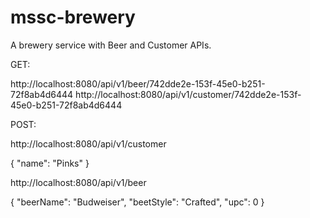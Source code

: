 # mssc-brewery

A brewery service with Beer and Customer APIs.

GET:

http://localhost:8080/api/v1/beer/742dde2e-153f-45e0-b251-72f8ab4d6444
http://localhost:8080/api/v1/customer/742dde2e-153f-45e0-b251-72f8ab4d6444

POST:

http://localhost:8080/api/v1/customer

{
  "name": "Pinks"
}

http://localhost:8080/api/v1/beer

{
  "beerName": "Budweiser",
  "beetStyle": "Crafted",
  "upc": 0
}
